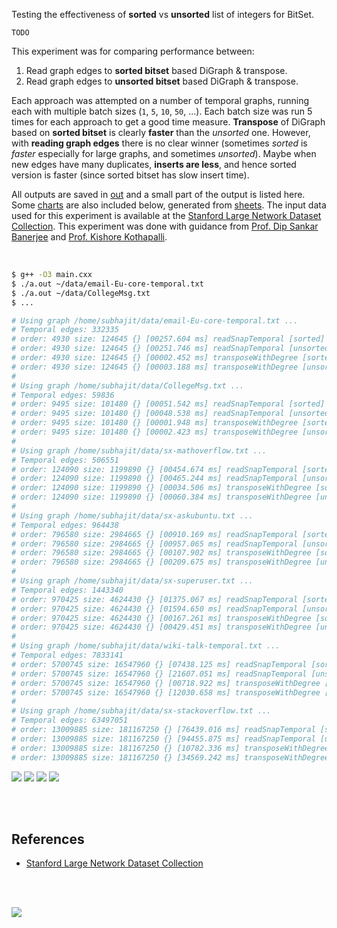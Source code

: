 Testing the effectiveness of **sorted** vs **unsorted** list of integers for BitSet.

`TODO`

This experiment was for comparing performance between:
1. Read graph edges to **sorted bitset** based DiGraph & transpose.
2. Read graph edges to **unsorted bitset** based DiGraph & transpose.

Each approach was attempted on a number of temporal graphs, running each with
multiple batch sizes (`1`, `5`, `10`, `50`, ...). Each batch size was run 5
times for each approach to get a good time measure. **Transpose** of DiGraph
based on **sorted bitset** is clearly **faster** than the *unsorted* one.
However, with **reading graph edges** there is no clear winner (sometimes
*sorted* is *faster* especially for large graphs, and sometimes *unsorted*).
Maybe when new edges have many duplicates, **inserts are less**, and hence
sorted version is faster (since sorted bitset has slow insert time).

All outputs are saved in [out](out/) and a small part of the output is listed
here. Some [charts] are also included below, generated from [sheets]. The input
data used for this experiment is available at the
[Stanford Large Network Dataset Collection]. This experiment was done with
guidance from [Prof. Dip Sankar Banerjee] and [Prof. Kishore Kothapalli].

<br>

```bash
$ g++ -O3 main.cxx
$ ./a.out ~/data/email-Eu-core-temporal.txt
$ ./a.out ~/data/CollegeMsg.txt
$ ...

# Using graph /home/subhajit/data/email-Eu-core-temporal.txt ...
# Temporal edges: 332335
# order: 4930 size: 124645 {} [00257.604 ms] readSnapTemporal [sorted]
# order: 4930 size: 124645 {} [00251.746 ms] readSnapTemporal [unsorted]
# order: 4930 size: 124645 {} [00002.452 ms] transposeWithDegree [sorted]
# order: 4930 size: 124645 {} [00003.188 ms] transposeWithDegree [unsorted]
#
# Using graph /home/subhajit/data/CollegeMsg.txt ...
# Temporal edges: 59836
# order: 9495 size: 101480 {} [00051.542 ms] readSnapTemporal [sorted]
# order: 9495 size: 101480 {} [00048.538 ms] readSnapTemporal [unsorted]
# order: 9495 size: 101480 {} [00001.948 ms] transposeWithDegree [sorted]
# order: 9495 size: 101480 {} [00002.423 ms] transposeWithDegree [unsorted]
#
# Using graph /home/subhajit/data/sx-mathoverflow.txt ...
# Temporal edges: 506551
# order: 124090 size: 1199890 {} [00454.674 ms] readSnapTemporal [sorted]
# order: 124090 size: 1199890 {} [00465.244 ms] readSnapTemporal [unsorted]
# order: 124090 size: 1199890 {} [00034.506 ms] transposeWithDegree [sorted]
# order: 124090 size: 1199890 {} [00060.384 ms] transposeWithDegree [unsorted]
#
# Using graph /home/subhajit/data/sx-askubuntu.txt ...
# Temporal edges: 964438
# order: 796580 size: 2984665 {} [00910.169 ms] readSnapTemporal [sorted]
# order: 796580 size: 2984665 {} [00957.065 ms] readSnapTemporal [unsorted]
# order: 796580 size: 2984665 {} [00107.902 ms] transposeWithDegree [sorted]
# order: 796580 size: 2984665 {} [00209.675 ms] transposeWithDegree [unsorted]
#
# Using graph /home/subhajit/data/sx-superuser.txt ...
# Temporal edges: 1443340
# order: 970425 size: 4624430 {} [01375.067 ms] readSnapTemporal [sorted]
# order: 970425 size: 4624430 {} [01594.650 ms] readSnapTemporal [unsorted]
# order: 970425 size: 4624430 {} [00167.261 ms] transposeWithDegree [sorted]
# order: 970425 size: 4624430 {} [00429.451 ms] transposeWithDegree [unsorted]
#
# Using graph /home/subhajit/data/wiki-talk-temporal.txt ...
# Temporal edges: 7833141
# order: 5700745 size: 16547960 {} [07438.125 ms] readSnapTemporal [sorted]
# order: 5700745 size: 16547960 {} [21607.051 ms] readSnapTemporal [unsorted]
# order: 5700745 size: 16547960 {} [00718.922 ms] transposeWithDegree [sorted]
# order: 5700745 size: 16547960 {} [12030.658 ms] transposeWithDegree [unsorted]
#
# Using graph /home/subhajit/data/sx-stackoverflow.txt ...
# Temporal edges: 63497051
# order: 13009885 size: 181167250 {} [76439.016 ms] readSnapTemporal [sorted]
# order: 13009885 size: 181167250 {} [94455.875 ms] readSnapTemporal [unsorted]
# order: 13009885 size: 181167250 {} [10782.336 ms] transposeWithDegree [sorted]
# order: 13009885 size: 181167250 {} [34569.242 ms] transposeWithDegree [unsorted]
```

[![](https://i.imgur.com/2nTygZh.png)][sheets]
[![](https://i.imgur.com/yb4YZYM.png)][sheets]
[![](https://i.imgur.com/tgXdyoR.png)][sheets]
[![](https://i.imgur.com/mpYCYWV.png)][sheets]

<br>
<br>


## References

- [Stanford Large Network Dataset Collection]

<br>
<br>

[![](https://i.imgur.com/DuJu78s.jpg)](https://www.youtube.com/watch?v=2k_ihEEZG-o)

[Prof. Dip Sankar Banerjee]: https://sites.google.com/site/dipsankarban/
[Prof. Kishore Kothapalli]: https://cstar.iiit.ac.in/~kkishore/
[Stanford Large Network Dataset Collection]: http://snap.stanford.edu/data/index.html
[charts]: https://photos.app.goo.gl/c2ivFPbEXdw6ZFaM7
[sheets]: https://docs.google.com/spreadsheets/d/1AB23nO5K71-TWe7aY6cf5Rte7jfLhfITPFBnRB_jVzM/edit?usp=sharing
